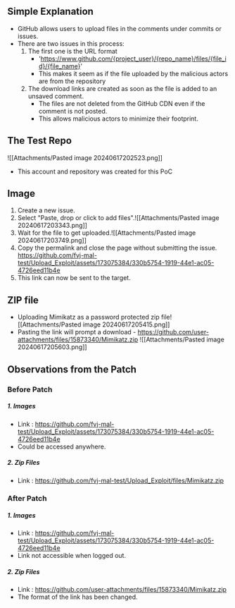 ## Simple Explanation
- GitHub allows users to upload files in the comments under commits or issues.
- There are two issues in this process:
	1. The first one is the URL format
		- 'https://www.github.com/{project_user}/{repo_name}/files/{file_id}/{file_name}'
		- This makes it seem as if the file uploaded by the malicious actors are from the repository
	2. The download links are created as soon as the file is added to an unsaved comment. 
		- The files are not deleted from the GitHub CDN even if the comment is not posted.
		- This allows malicious actors to minimize their footprint.


## The Test Repo
![[Attachments/Pasted image 20240617202523.png]]
- This account and repository was created for this PoC


## Image
1. Create a new issue.
2. Select "Paste, drop or click to add files".![[Attachments/Pasted image 20240617203343.png]]
3. Wait for the file to get uploaded.![[Attachments/Pasted image 20240617203749.png]]
4. Copy the permalink and close the page without submitting the issue.
	https://github.com/fvj-mal-test/Upload_Exploit/assets/173075384/330b5754-1919-44e1-ac05-4726eed11b4e
5. This link can now be sent to the target.

## ZIP file
- Uploading Mimikatz as a password protected zip file![[Attachments/Pasted image 20240617205415.png]]
- Pasting the link will prompt a download  - https://github.com/user-attachments/files/15873340/Mimikatz.zip ![[Attachments/Pasted image 20240617205603.png]]


## Observations from the Patch
### Before Patch
##### 1. Images
- Link : https://github.com/fvj-mal-test/Upload_Exploit/assets/173075384/330b5754-1919-44e1-ac05-4726eed11b4e
- Could be accessed anywhere.
##### 2. Zip Files
- Link : https://github.com/fvj-mal-test/Upload_Exploit/files/Mimikatz.zip
### After Patch
##### 1. Images
- Link : https://github.com/fvj-mal-test/Upload_Exploit/assets/173075384/330b5754-1919-44e1-ac05-4726eed11b4e
- Link not accessible when logged out.
##### 2. Zip Files
- Link : https://github.com/user-attachments/files/15873340/Mimikatz.zip 
- The format of the link has been changed.

